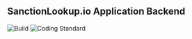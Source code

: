 ## SanctionLookup.io Application Backend

![Build](https://github.com/Savina-Reg-Tech/app.sanctionlookup.io/actions/workflows/build.yml/badge.svg)
![Coding Standard](https://github.com/Savina-Reg-Tech/app.sanctionlookup.io/actions/workflows/pint.yml/badge.svg)
